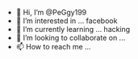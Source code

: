 - 👋 Hi, I’m @PeGgy199
- 👀 I’m interested in ... facebook
- 🌱 I’m currently learning ... hacking
- 💞️ I’m looking to collaborate on ...
- 📫 How to reach me ...

<!---
PeGgy199/PeGgy199 is a ✨ special ✨ repository because its `README.md` (this file) appears on your GitHub profile.
You can click the Preview link to take a look at your changes.
--->
